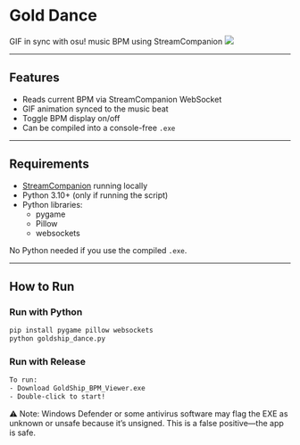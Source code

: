 # Gold Dance

GIF in sync with osu! music BPM using StreamCompanion
![](https://i.imgur.com/UnHoFzL.gif)

---

## Features

- Reads current BPM via StreamCompanion WebSocket
- GIF animation synced to the music beat
- Toggle BPM display on/off
- Can be compiled into a console-free `.exe`

---

## Requirements

- [StreamCompanion](https://github.com/Piotrekol/StreamCompanion) running locally
- Python 3.10+ (only if running the script)
- Python libraries:
  - pygame
  - Pillow
  - websockets

No Python needed if you use the compiled `.exe`.

---

## How to Run

### Run with Python

```bash
pip install pygame pillow websockets
python goldship_dance.py
```
### Run with Release

```bash
To run:
- Download GoldShip_BPM_Viewer.exe
- Double-click to start!
```
⚠️ Note:
Windows Defender or some antivirus software may flag the EXE as unknown or unsafe because it’s unsigned. This is a false positive—the app is safe.
